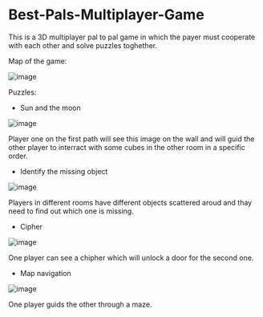 # Best-Pals-Multiplayer-Game

This is a 3D multiplayer pal to pal game in which the payer must cooperate with each other and solve puzzles toghether.

Map of the game:

![image](https://user-images.githubusercontent.com/48888793/145066443-3608b8b2-2090-4231-b590-0ea335c595f4.png)

Puzzles:

- Sun and the moon
   
![image](https://user-images.githubusercontent.com/48888793/145066664-74cd6fc7-a5bc-49bb-b203-1fedcd4d5b75.png)
  
 Player one on the first path will see this image on the wall and will guid the other player to interract with some cubes in the other room in a specific order.
 
- Identify the missing object
    
![image](https://user-images.githubusercontent.com/48888793/145068000-77f61702-47a8-400d-b9a0-b78b43a969a4.png)
    
Players in different rooms have different objects scattered aroud and thay need to find out which one is missing.
    
- Cipher 
    
![image](https://user-images.githubusercontent.com/48888793/145068560-1a446194-2d2f-4082-b9f8-6d5fb4b9e0b1.png)
    
One player can see a chipher which will unlock a door for the second one.
    
- Map navigation
    
![image](https://user-images.githubusercontent.com/48888793/145069390-e6d88be2-a753-4501-841b-e6e01aa4e133.png)
    
One player guids the other through a maze.
    
    
